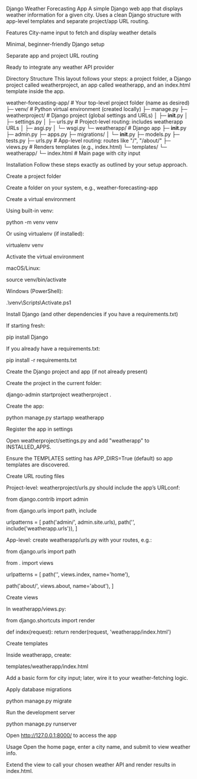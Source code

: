 Django Weather Forecasting App
A simple Django web app that displays weather information for a given city. Uses a clean Django structure with app-level templates and separate project/app URL routing.

Features
City-name input to fetch and display weather details

Minimal, beginner-friendly Django setup

Separate app and project URL routing

Ready to integrate any weather API provider

Directory Structure
This layout follows your steps: a project folder, a Django project called weatherproject, an app called weatherapp, and an index.html template inside the app.

weather-forecasting-app/                 # Your top-level project folder (name as desired)
├─ venv/                                  # Python virtual environment (created locally)
├─ manage.py
├─ weatherproject/                        # Django project (global settings and URLs)
│  ├─ __init__.py
│  ├─ settings.py
│  ├─ urls.py                             # Project-level routing: includes weatherapp URLs
│  ├─ asgi.py
│  └─ wsgi.py
└─ weatherapp/                            # Django app
   ├─ __init__.py
   ├─ admin.py
   ├─ apps.py
   ├─ migrations/
   │  └─ __init__.py
   ├─ models.py
   ├─ tests.py
   ├─ urls.py                             # App-level routing: routes like "/", "/about/"
   ├─ views.py                            # Renders templates (e.g., index.html)
   └─ templates/
      └─ weatherapp/
         └─ index.html                    # Main page with city input

Installation
Follow these steps exactly as outlined by your setup approach.

Create a project folder

Create a folder on your system, e.g., weather-forecasting-app

Create a virtual environment

Using built-in venv:

python -m venv venv

Or using virtualenv (if installed):

virtualenv venv

Activate the virtual environment

macOS/Linux:

source venv/bin/activate

Windows (PowerShell):

.\venv\Scripts\Activate.ps1

Install Django (and other dependencies if you have a requirements.txt)

If starting fresh:

pip install Django

If you already have a requirements.txt:

pip install -r requirements.txt

Create the Django project and app (if not already present)

Create the project in the current folder:

django-admin startproject weatherproject .

Create the app:

python manage.py startapp weatherapp

Register the app in settings

Open weatherproject/settings.py and add "weatherapp" to INSTALLED_APPS.

Ensure the TEMPLATES setting has APP_DIRS=True (default) so app templates are discovered.

Create URL routing files

Project-level: weatherproject/urls.py should include the app’s URLconf:

from django.contrib import admin

from django.urls import path, include

urlpatterns = [
path('admin/', admin.site.urls),
path('', include('weatherapp.urls')),
]

App-level: create weatherapp/urls.py with your routes, e.g.:

from django.urls import path

from . import views

urlpatterns = [
path('', views.index, name='home'),

path('about/', views.about, name='about'),
]

Create views

In weatherapp/views.py:

from django.shortcuts import render

def index(request):
return render(request, 'weatherapp/index.html')

Create templates

Inside weatherapp, create:

templates/weatherapp/index.html

Add a basic form for city input; later, wire it to your weather-fetching logic.

Apply database migrations

python manage.py migrate

Run the development server

python manage.py runserver

Open http://127.0.0.1:8000/ to access the app

Usage
Open the home page, enter a city name, and submit to view weather info.

Extend the view to call your chosen weather API and render results in index.html.
